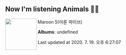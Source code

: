 ## Now I'm listening Animals 🎵🎵

[<img align="left" width="100" src="https://i.ytimg.com/vi/qpgTC9MDx1o/sddefault.jpg?sqp=-oaymwEWCJADEOEBIAQqCghqEJQEGHgg6AJIWg&rs">](https://music.youtube.com/channel/UCdFe4KkWwZ_twpo-UECR-Nw)

Maroon 5(마룬 파이브)

**Albums**: undefined

Last updated at 2020. 7. 19. 오후 6:27:07

